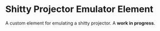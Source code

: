 # Shitty Projector Emulator Element

A custom element for emulating a shitty projector. A **work in progress**.
